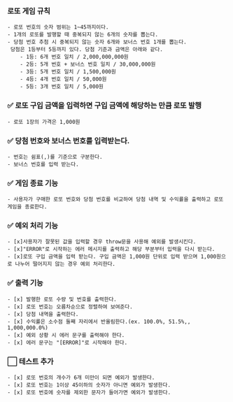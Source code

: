 ### 로또 게임 규칙
    - 로또 번호의 숫자 범위는 1~45까지이다.
    - 1개의 로또를 발행할 때 중복되지 않는 6개의 숫자를 뽑는다.
    - 당첨 번호 추첨 시 중복되지 않는 숫자 6개와 보너스 번호 1개를 뽑는다.
     당첨은 1등부터 5등까지 있다. 당첨 기준과 금액은 아래와 같다.
        - 1등: 6개 번호 일치 / 2,000,000,000원
        - 2등: 5개 번호 + 보너스 번호 일치 / 30,000,000원
        - 3등: 5개 번호 일치 / 1,500,000원
        - 4등: 4개 번호 일치 / 50,000원
        - 5등: 3개 번호 일치 / 5,000원

### ✅ 로또 구입 금액을 입력하면 구입 금액에 해당하는 만큼 로또 발행
    - 로또 1장의 가격은 1,000원

### ✅ 당첨 번호와 보너스 번호를 입력받는다.
    - 번호는 쉼표(,)를 기준으로 구분한다.
    - 보너스 번호를 입력 받는다.

### ✅ 게임 종료 기능
    - 사용자가 구매한 로또 번호와 당첨 번호를 비교하여 당첨 내역 및 수익률을 출력하고 로또 게임을 종료한다.

### ✅ 예외 처리 기능
    - [x]사용자가 잘못된 값을 입력할 경우 throw문을 사용해 예외를 발생시킨다.
    - [x]"ERROR"로 시작하는 에러 메시지를 출력하고 해당 부분부터 입력을 다시 받는다.
    - [x]로또 구입 금액을 입력 받는다. 구입 금액은 1,000원 단위로 입력 받으며 1,000원으로 나누어 떨어지지 않는 경우 예외 처리한다.

### ✅ 출력 기능
    - [x] 발행한 로또 수량 및 번호를 출력한다.
    - [x] 로또 번호는 오름차순으로 정렬하여 보여준다.
    - [x] 당첨 내역을 출력한다.
    - [x] 수익률은 소수점 둘째 자리에서 반올림한다.(ex. 100.0%, 51.5%,, 1,000,000.0%)
    - [x] 예외 상황 시 에러 문구를 출력해야 한다.
    - [x] 에러 문구는 "[ERROR]"로 시작해야 한다.

### ⬜ 테스트 추가
    - [x] 로또 번호의 개수가 6개 미만이 되면 예외가 발생한다. 
    - [x] 로또 번호는 1이상 45이하의 숫자가 아니면 예외가 발생한다.
    - [x] 로또 번호에 숫자를 제외한 문자가 들어가면 예외가 발생한다.
